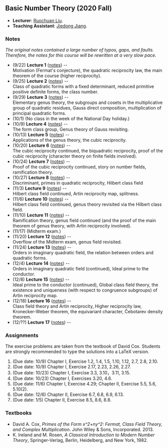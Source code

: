 ## Basic Number Theory (2020 Fall)

- **Lecturer**: [Ruochuan Liu](http://faculty.bicmr.pku.edu.cn/~ruochuan/).
- **Teaching Assistant**: [Jiedong Jiang]().

### Notes

_The original notes contained a large number of typos, gaps, and faults. Therefore, the notes for this course will be rewritten at a very slow pace._

- (9/22) **Lecture 1** ([notes](././lec1.pdf)) -- <br/>
  Motivation (Fermat's conjecture), the quadratic reciprocity law, the main theorem of the course (higher reciprocity).
- (9/25) **Lecture 2** ([notes](././lec2.pdf)) -- <br/>
  Class of quadratic forms with a fixed determinant, reduced primitive positive definite forms, the class number.
- (9/29) **Lecture 3** ([notes](././lec3.pdf)) -- <br/>
  Elementary genus theory, the subgroups and cosets in the multiplicative group of quadratic residues, Gauss direct composition, multiplication of principal quadratic forms.
- (10/1) (No class in the week of the National Day holiday.)
- (10/9) **Lecture 4** ([notes](././lec4.pdf)) -- <br/>
  The form class group, Genus theory of Gauss revisiting.
- (10/13) **Lecture 5** ([notes](././lec5.pdf)) -- <br/>
  Applications of the genus theory, the cubic reciprocity.
- (10/20) **Lecture 6** ([notes](././lec6.pdf)) -- <br/>
  The cubic reciprocity continued, the biquadratic reciprocity, proof of the cubic reciprocity (character theory on finite fields involved).
- (10/24) **Lecture 7** ([notes](././lec7.pdf)) -- <br/>
  Proof of the cubic reciprocity continued, story on number fields, ramification theory. 
- (10/27) **Lecture 8** ([notes](././lec8.pdf)) -- <br/>
  Discriminant, primes in quadratic reciprocity, Hilbert class field
- (11/3) **Lecture 9** ([notes](././lec9.pdf)) -- <br/>
  Hilbert class field continued, Artin reciprocity map, splitness.
- (11/6) **Lecture 10** ([notes](././lec10.pdf)) -- <br/>
  Hilbert class field continued, genus theory revisited via the Hilbert class field.
- (11/10) **Lecture 11** ([notes](././lec11.pdf)) -- <br/>
  Ramification theory, genus field continued (and the proof of the main theorem of genus theory, with Artin reciprocity involved).
- (11/17) (Midterm exam.)
- (11/20) **Lecture 12** ([notes](././lec12.pdf)) -- <br/>
  Overflow of the Midterm exam, genus field revisited.
- (11/24) **Lecture 13** ([notes](././lec13.pdf)) -- <br/>
  Orders in imaginary quadratic field, the relation between orders and quadratic forms.
- (12/4) **Lecture 14** ([notes](././lec14.pdf)) -- <br/>
  Orders in imaginary quadratic field (continued), Ideal prime to the conductor.
- (12/8) **Lecture 15** ([notes](././lec15.pdf)) -- <br/>
  Ideal prime to the conductor (continued), Global class field theory, the existence and uniqueness (with respect to congruence subgroups) of Artin reciprocity map.
- (12/18) **Lecture 16** ([notes](././lec16.pdf)) -- <br/>
  Class field theory and Artin reciprocity, Higher reciprocity law, Kronecker-Weber theorem, the equivariant character, Čebotarev density theorem.
- (12/??) **Lecture 17** ([notes](././lec17.pdf)) -- <br/>



### Assignments
The exercise problems are taken from the textbook of David Cox. Students are strongly recommended to type the solutions into a LaTeX version.

1. (Due date: 10/9) Chapter I, Exercise 1.2, 1.4, 1.5, 1.10, 1.12, 2.7, 2.8, 2.10.
2. (Due date: 10/9) Chapter I, Exercise 2.17, 2.23, 2.26, 2.27.
3. (Due date: 10/23) Chapter I, Exercise 3.3, 3.10，3.11, 3.15.
4. (Due date: 10/23) Chapter I, Exercises 3.20, 4.6.
5. (Due date: 11/6) Chapter I, Exercise 4.29; Chapter II, Exercise 5.5, 5.6, 5.10(2).
6. (Due date: 12/6) Chapter II, Exercise 6.7, 6.8, 6.9, 6.13.
7. (Due date: 1/5) Chapter II, Exercise 8.5, 8.6, 8.8.



### Textbooks

- David A. Cox, _Primes of the Form x^2+ny^2: Fermat, Class Field Theory, and Complex Multiplication_. John Wiley & Sons, Incorporated. 2013.
- K. Ireland and M. Rosen, _A Classical Introduction to Modern Number Theory_, Springer-Verlag, Berlin, Heidelberg, and New York, 1982.